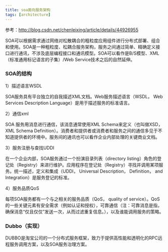 ```yaml
---
title: soa面向服务架构
tags: [architecture]
---
```


参考：http://blog.csdn.net/chenleixing/article/details/44926955

SOA可以根据需求通过网络对松散耦合的粗粒度应用组件进行分布式部署、组合和使用。SOA是一种粗粒度、松耦合服务架构，服务之间通过简单、精确定义接口进行通讯，不涉及底层编程接口和通讯模型。SOA可以看作是B/S模型、XML（标准通用标记语言的子集）/Web Service技术之后的自然延伸。

### SOA的结构

1）描述语言WSDL

SOA服务具有平台独立的自我描述XML文档。Web服务描述语言（WSDL， Web Services Description Language）是用于描述服务的标准语言。

2）通信xml

SOA 服务用消息进行通信，该消息通常使用XML Schema来定义（也叫做XSD， XML Schema Definition）。消费者和提供者或消费者和服务之间的通信多见于不知道提供者的环境中。服务间的通讯也可以看作企业内部处理的关键商业文档。

3）服务注册与查找UDDI

在一个企业内部，SOA服务通过一个扮演目录列表（directory listing）角色的登记处（Registry）来进行维护。应用程序在登记处（Registry）寻找并调用某项服务。统一描述，定义和集成（UDDI， Universal Description， Definition， and Integration）是服务登记的标准。

4）服务品质QoS

每项SOA服务都有一个与之相关的服务品质（QoS， quality of service）。QoS的一些关键元素有安全需求（例如认证和授权），可靠通信（注：可靠消息是指，确保消息“仅且仅仅”发送一次，从而过滤重复信息。），以及谁能调用服务的策略。

### Dubbo（实现）

DUBBO是淘宝公司的一个分布式服务框架，致力于提供高性能和透明化的RPC远程服务调用方案，以及SOA服务治理方案。